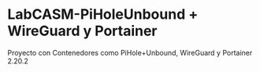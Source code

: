# LabCASM-PiHoleUnbound + WireGuard y Portainer
Proyecto con Contenedores como PiHole+Unbound, WireGuard y Portainer 2.20.2 
